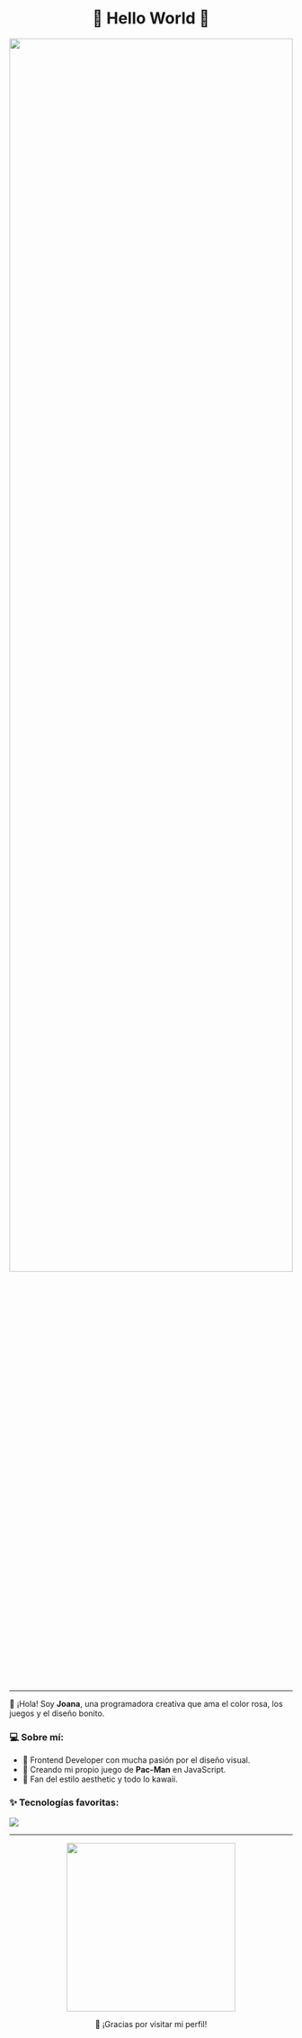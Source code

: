 <h1 align="center">🌸 Hello World 🌸</h1>

<p align="center">
  <img src="https://i.pinimg.com/736x/ee/7e/37/ee7e37cb632a41803080761ec74175be.jpg" width="100%" height="75%" />
</p>

---

🎀 ¡Hola! Soy **Joana**, una programadora creativa que ama el color rosa, los juegos y el diseño bonito.

### 💻 Sobre mí:
- 🌈 Frontend Developer con mucha pasión por el diseño visual.
- 👾 Creando mi propio juego de **Pac-Man** en JavaScript.
- 💅 Fan del estilo aesthetic y todo lo kawaii.

### ✨ Tecnologías favoritas:
<img src="https://skillicons.dev/icons?i=html,css,js,react,github" />

---

<p align="center">
  <img src="https://media.giphy.com/media/hpp4Q4k64T8Ws/giphy.gif" width="300">
</p>

<p align="center">
  💌 ¡Gracias por visitar mi perfil!
</p>
